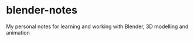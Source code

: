 # blender-notes
My personal notes for learning and working with Blender, 3D modelling and animation

